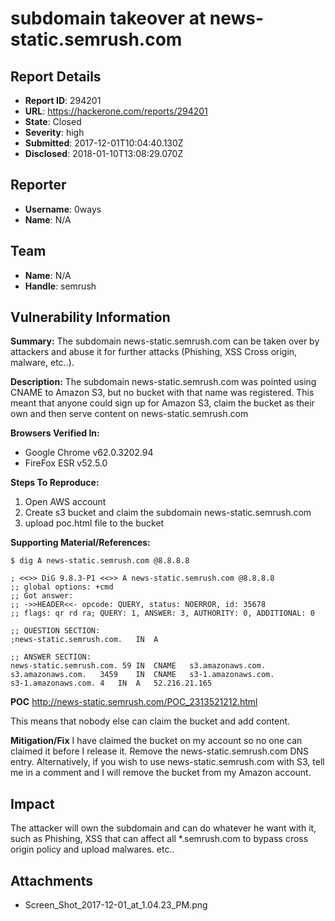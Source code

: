# subdomain takeover at news-static.semrush.com

## Report Details
- **Report ID**: 294201
- **URL**: https://hackerone.com/reports/294201
- **State**: Closed
- **Severity**: high
- **Submitted**: 2017-12-01T10:04:40.130Z
- **Disclosed**: 2018-01-10T13:08:29.070Z

## Reporter
- **Username**: 0ways
- **Name**: N/A

## Team
- **Name**: N/A
- **Handle**: semrush

## Vulnerability Information
**Summary:** The subdomain news-static.semrush.com can be taken over by attackers and abuse it for further attacks (Phishing, XSS Cross origin, malware, etc..).

**Description:** The subdomain news-static.semrush.com was pointed using CNAME to Amazon S3, but no bucket with that name was registered. This meant that anyone could sign up for Amazon S3, claim the bucket as their own and then serve content on news-static.semrush.com

**Browsers Verified In:**
  * Google Chrome v62.0.3202.94 
  * FireFox ESR v52.5.0

**Steps To Reproduce:** 
  1. Open AWS account
  2. Create s3 bucket and claim the subdomain news-static.semrush.com
  3. upload poc.html file to the bucket

**Supporting Material/References:**

```
$ dig A news-static.semrush.com @8.8.8.8

; <<>> DiG 9.8.3-P1 <<>> A news-static.semrush.com @8.8.8.8
;; global options: +cmd
;; Got answer:
;; ->>HEADER<<- opcode: QUERY, status: NOERROR, id: 35678
;; flags: qr rd ra; QUERY: 1, ANSWER: 3, AUTHORITY: 0, ADDITIONAL: 0

;; QUESTION SECTION:
;news-static.semrush.com.	IN	A

;; ANSWER SECTION:
news-static.semrush.com. 59	IN	CNAME	s3.amazonaws.com.
s3.amazonaws.com.	3459	IN	CNAME	s3-1.amazonaws.com.
s3-1.amazonaws.com.	4	IN	A	52.216.21.165
```

**POC**
http://news-static.semrush.com/POC_2313521212.html

This means that nobody else can claim the bucket and add content.

**Mitigation/Fix** 
I have claimed the bucket on my account so no one can claimed it before I release it.
Remove the news-static.semrush.com DNS entry. Alternatively, if you wish to use news-static.semrush.com with S3, tell me in a comment and I will remove the bucket from my Amazon account.

## Impact

The attacker will own the subdomain and can do whatever he want with it, such as Phishing, XSS that can affect all *.semrush.com to bypass cross origin policy and upload malwares. etc..

## Attachments
- Screen_Shot_2017-12-01_at_1.04.23_PM.png
